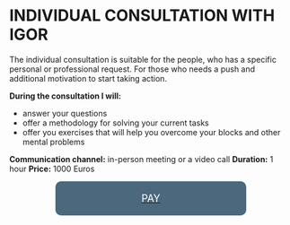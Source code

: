 <h1 style="text-transform: uppercase;">Individual Consultation with Igor</h1>

<p>The individual consultation is suitable for the people, who has a specific personal or professional request. For those who needs a push and additional motivation to start taking action.</p>

**During the consultation I will:**
- answer your questions
- offer a methodology for solving your current tasks
- offer you exercises that will help you overcome your blocks and other mental problems

<strong>Communication channel:</strong> in-person meeting or a video call
<strong>Duration:</strong> 1 hour
<strong>Price:</strong> 1000 Euros

<div style="display: flex; justify-content: center;">
  <a href="mailto:mentoring@kostyuchenok.com?subject=Mentoring inquiry&body=I would like to book a 1 hour mentoring session for the price of 1000 Euros. Please, contact me.">
    <div style="width: 300px; text-align: center; border-radius: 10px; padding: 20px; background-color: #4B687C;">
      <span style="color: #FFFFFF; text-transform: uppercase; font-size: large;">Pay</span>
    </div>
  </a>
</div>

<!--form action="https://www.sandbox.paypal.com/cgi-bin/webscr" method="post">
  <input type="hidden" name="cmd" value="_s-xclick">
  <input type="hidden" name="hosted_button_id" value="6RNT8A4HBBJRE">
  <div style="text-align: center; width: 300px; vertical-align: middle; border-radius: 10px; padding: 20px; margin-bottom:20px; background-color: #4B687C;">
    <span style="color: #FFFFFF; text-transform: uppercase; font-size: large;">Pay</span>
  </div>
  <img alt="" src="https://paypalobjects.com/en_US/i/scr/pixel.gif" width="1" height="1">
</form-->
